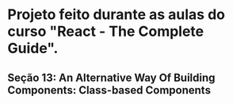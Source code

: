 # Projeto feito durante as aulas do curso "React - The Complete Guide".
## Seção 13: An Alternative Way Of Building Components: Class-based Components
